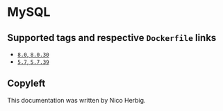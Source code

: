 # MySQL

## Supported tags and respective `Dockerfile` links

 * [`8.0`, `8.0.30`](https://github.com/nicoherbigio/docker-mysql/blob/main/8.0/debian/default/Dockerfile)
 * [`5.7`, `5.7.39`](https://github.com/nicoherbigio/docker-mysql/blob/main/5.7/debian/default/Dockerfile)

## Copyleft

This documentation was written by Nico Herbig.
